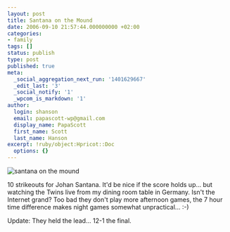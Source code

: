 ```yaml
---
layout: post
title: Santana on the Mound
date: 2006-09-10 21:57:44.000000000 +02:00
categories:
- family
tags: []
status: publish
type: post
published: true
meta:
  _social_aggregation_next_run: '1401629667'
  _edit_last: '3'
  _social_notify: '1'
  _wpcom_is_markdown: '1'
author:
  login: shanson
  email: papascott-wp@gmail.com
  display_name: PapaScott
  first_name: Scott
  last_name: Hanson
excerpt: !ruby/object:Hpricot::Doc
  options: {}
---
```

<p><img src="http://www.papascott.de/wordpress/wp-content/uploads/2006/09/santana_on_the_mound.jpg" alt="santana on the mound" /></p>
<p>10 strikeouts for Johan Santana. It'd be nice if the score holds up... but watching the Twins live from my dining room table in Germany. Isn't the Internet grand? Too bad they don't play more afternoon games, the 7 hour time difference makes night games somewhat unpractical... :-)</p>
<p>Update: They held the lead... 12-1 the final.</p>
